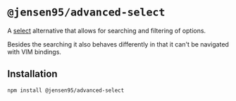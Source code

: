 # `@jensen95/advanced-select`

A [select](https://github.com/SBoudrias/Inquirer.js/tree/master/packages/select) alternative that allows for searching and filtering of options.

Besides the searching it also behaves differently in that it can't be navigated with VIM bindings.

## Installation

```bash
npm install @jensen95/advanced-select
```
